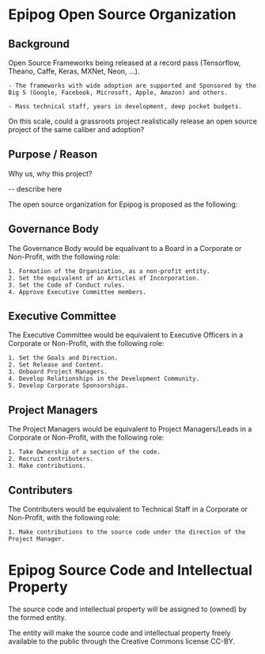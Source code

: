 # Epipog Open Source Organization

## Background

Open Source Frameworks being released at a record pass (Tensorflow, Theano, Caffe, Keras, MXNet, Neon, ...).

    - The frameworks with wide adoption are supported and Sponsored by the Big 5 (Google, Facebook, Microsoft, Apple, Amazon) and others.

    - Mass technical staff, years in development, deep pocket budgets.

On this scale, could a grassroots project realistically release an open source project of the same caliber and adoption?

## Purpose / Reason

Why us, why this project?

-- describe here

The open source organization for Epipog is proposed as the following:

## Governance Body

The Governance Body would be equalivant to a Board in a Corporate or Non-Profit, with the following role:

    1. Formation of the Organization, as a non-profit entity.
    2. Set the equivalent of an Articles of Incorporation.
    3. Set the Code of Conduct rules.
    4. Approve Executive Committee members.

## Executive Committee

The Executive Committee would be equivalent to Executive Officers in a Corporate or Non-Profit, with the following role:

    1. Set the Goals and Direction.
    2. Set Release and Content.
    3. Onboard Project Managers.
    4. Develop Relationships in the Development Community.
    5. Develop Corporate Sponsorships.

## Project Managers

The Project Managers would be equivalent to Project Managers/Leads in a Corporate or Non-Profit, with the following role:

    1. Take Ownership of a section of the code.
    2. Recruit contributers.
    3. Make contributions.

## Contributers

The Contributers would be equivalent to Technical Staff in a Corporate or Non-Profit, with the following role:

    1. Make contributions to the source code under the direction of the Project Manager.
    
# Epipog Source Code and Intellectual Property

The source code and intellectual property will be assigned to (owned) by the formed entity.

The entity will make the source code and intellectual property freely available to the public through the Creative Commons license CC-BY.


